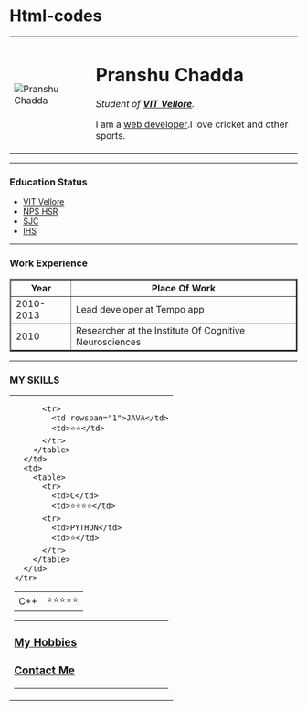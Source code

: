 # Html-codes
<!DOCTYPE html>
<html lang="en" dir="ltr">

<head>
  <meta charset="utf-8">
  <title>Pranshu's Personal Site</title>
  <link rel="stylesheet" href="styles.css">
  <!-- <style>
      body{
          background-color: #77bebe;
      }
      hr{
          border-style: none;
          border-top-style: dotted;
          border-color: grey;
          border-width: 5px;
          width: 5%;
      }
      img{
          height: 200px;
      }
  </style> -->
</head>

<body>
  <table cellspacing="20">
    <tr>
      <td><img src="Pranshu.jpg" alt="Pranshu Chadda"></td>
      <td>
        <h1>Pranshu Chadda</h1>
        <p><em>Student of <strong><a href="https://vit.ac.in/">VIT Vellore</a></strong>.</em></p>
        <p>I am a <a href="https://en.wikipedia.org/wiki/Web_developer">web developer</a>.I love cricket and other sports.</p>
      </td>
    </tr>
  </table>
  <hr>

  <h3>Education Status</h3>
  <ul>
    <li><a href="https://vit.ac.in/">VIT Vellore</a></li>
    <li><a href="https://npshsr.com/">NPS HSR</a></li>
    <li><a href="https://www.sjcallahabad.org/">SJC</a></li>
    <li><a href="https://www.indianheritageschool.com/index.php/en/">IHS</a></li>
  </ul>
  <hr>
  <h3>Work Experience</h3>
  <table border="2">
    <thead>
      <tr>
        <th>Year</th>
        <th>Place Of Work</th>
      </tr>
    </thead>
    <tbody>
      <tr>
        <td>2010-2013</td>
        <td>Lead developer at Tempo app</td>
      </tr>
      <tr>
        <td>2010</td>
        <td>Researcher at the Institute Of Cognitive Neurosciences</td>
      </tr>
    </tbody>
  </table>
  <hr>
  <h3>MY SKILLS</h3>

  <table  cellspacing="20">
    <tr>
      <td>
        <table>
          <tr>
            <td>C++</td>
            <td>⭐⭐⭐⭐⭐</td>
          </tr>

          <tr>
            <td rowspan="1">JAVA</td>
            <td>⭐⭐</td>
          </tr>
        </table>
      </td>
      <td>
        <table>
          <tr>
            <td>C</td>
            <td>⭐⭐⭐⭐</td>
          <tr>
            <td>PYTHON</td>
            <td>⭐</td>
          </tr>
        </table>
      </td>
    </tr>
  </table>


  <hr>
  <h3><a href="Hobbies.html">My Hobbies</a></h3>
  <h3><a href="Contact.html">Contact Me</a></h3>
  <hr>


</body>

</html>
